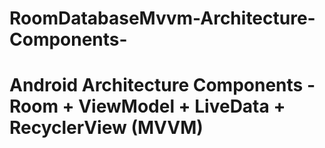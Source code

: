 # RoomDatabaseMvvm-Architecture-Components-
# Android Architecture Components - Room + ViewModel + LiveData + RecyclerView (MVVM)
